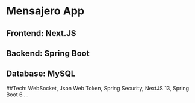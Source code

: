 ﻿# Mensajero App
## Frontend: Next.JS
## Backend: Spring Boot
## Database: MySQL
##Tech: WebSocket, Json Web Token, Spring Security, NextJS 13, Spring Boot 6 ...
